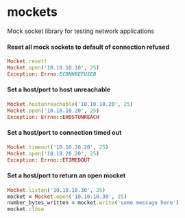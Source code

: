 mockets
=======

Mock socket library for testing network applications

#### Reset all mock sockets to default of connection refused
```ruby
Mocket.reset!
Mocket.open('10.10.10.10', 25)
Exception: Errno:ECONNREFUSED
```

#### Set a host/port to host unreachable
```ruby
Mocket.hostunreachable('10.10.10.20', 25)
Mocket.open('10.10.10.20', 25)
Exception: Errno::EHOSTUNREACH
```

#### Set a host/port to connection timed out
```ruby
Mocket.timeout('10.10.20.20', 25)
Mocket.open('10.10.20.20', 25)
Exception: Errno::ETIMEDOUT
```

#### Set a host/port to return an open mocket
```ruby
Mocket.listen('10.10.10.30', 25)
mocket = Mocket.open('10.10.10.30', 25)
number_bytes_written = mocket.write('some message here')
mocket.close
```
